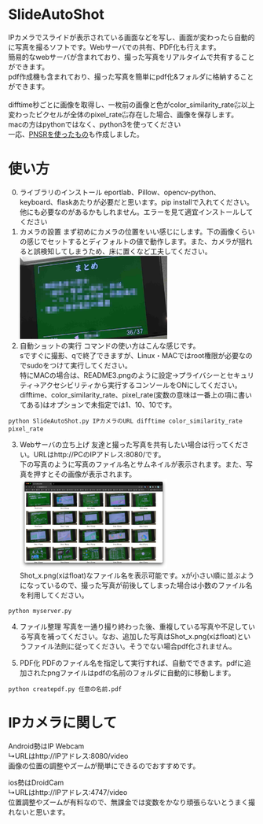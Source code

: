 # SlideAutoShot
IPカメラでスライドが表示されている画面などを写し、画面が変わったら自動的に写真を撮るソフトです。Webサーバでの共有、PDF化も行えます。<br>
簡易的なwebサーバが含まれており、撮った写真をリアルタイムで共有することができます。<br>
pdf作成機も含まれており、撮った写真を簡単にpdf化&フォルダに格納することができます。<br>
<br>
difftime秒ごとに画像を取得し、一枚前の画像と色がcolor_similarity_rate㌫以上変わったピクセルが全体のpixel_rate㌫存在した場合、画像を保存します。<br>
macの方はpythonではなく、python3を使ってください<br>
一応、[PNSRを使ったもの](https://github.com/UnagiDojyou/SlideAutoShot/tree/PNSR)も作成しました。<br>

# 使い方
0. ライブラリのインストール
eportlab、Pillow、opencv-python、keyboard、flaskあたりが必要だと思います。pip installで入れてください。他にも必要なのがあるかもしれません。エラーを見て適宜インストールしてください<br>
1. カメラの設置
まず初めにカメラの位置をいい感じにします。下の画像くらいの感じでセットするとディフォルトの値で動作します。また、カメラが揺れると誤検知してしまうため、床に置くなど工夫してください。<br>
<img src="README.png" width="300"><br>
2. 自動ショットの実行
コマンドの使い方はこんな感じです。<br>
sですぐに撮影、qで終了できますが、Linux・MACではroot権限が必要なのでsudoをつけて実行してください。<br>
特にMACの場合は、README3.pngのように設定→プライバシーとセキュリティ→アクセシビリティから実行するコンソールをONにしてください。<br>
difftime、color_similarity_rate、pixel_rate(変数の意味は一番上の項に書いてある)はオプションで未指定では1、10、10です。
```
python SlideAutoShot.py IPカメラのURL difftime color_similarity_rate pixel_rate
```
3. Webサーバの立ち上げ
友達と撮った写真を共有したい場合は行ってください。URLはhttp://PCのIPアドレス:8080/です。<br>
下の写真のように写真のファイル名とサムネイルが表示されます。また、写真を押すとその画像が表示されます。<br>
<img src="README2.png" width="300"><br>
Shot_x.png(xはfloat)なファイル名を表示可能です。xが小さい順に並ぶようになっているので、撮った写真が前後してしまった場合は小数のファイル名を利用してください。<br>
```
python myserver.py
```

4. ファイル整理
写真を一通り撮り終わった後、重複している写真や不足している写真を補ってください。なお、追加した写真はShot_x.png(xはfloat)というファイル法則に従ってください。そうでない場合pdf化されません。<br>

5. PDF化
PDFのファイル名を指定して実行すれば、自動でできます。pdfに追加されたpngファイルはpdfの名前のフォルダに自動的に移動します。<br>
```
python createpdf.py 任意の名前.pdf
```

# IPカメラに関して
Android勢はIP Webcam<br>
↳URLはhttp://IPアドレス:8080/video<br>
画像の位置の調整やズームが簡単にできるのでおすすめです。<br>

ios勢はDroidCam<br>
↳URLはhttp://IPアドレス:4747/video<br>
位置調整やズームが有料なので、無課金では変数をかなり頑張らないとうまく撮れないと思います。<br>
